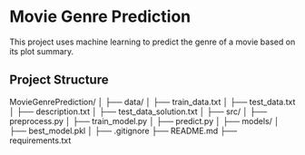 # Movie Genre Prediction

This project uses machine learning to predict the genre of a movie based on its plot summary.

## Project Structure

MovieGenrePrediction/
│
├── data/
│ ├── train_data.txt
│ ├── test_data.txt
│ ├── description.txt
│ ├── test_data_solution.txt
│
├── src/
│ ├── preprocess.py
│ ├── train_model.py
│ ├── predict.py
│
├── models/
│ ├── best_model.pkl
│
├── .gitignore
├── README.md
├── requirements.txt